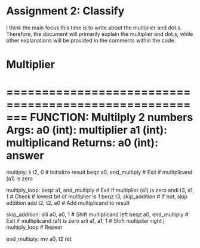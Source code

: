 # Assignment 2: Classify
I think the main focus this time is to write about the multiplier and dot.s.  
Therefore, the document will primarily explain the multiplier and dot.s,
while other explanations will be provided in the comments within the code.

# Multiplier
=======================================================
FUNCTION: Multilply 2 numbers
Args:
   a0 (int): multiplier
   a1 (int): multiplicand
Returns:
  a0 (int):   answer
=======================================================
multiply:
    li t2, 0                  # Initialize result
    beqz a0, end_multiply         # Exit if multiplicand (a1) is zero

multiply_loop:
    beqz a1, end_multiply         # Exit if multiplier (a1) is zero
    andi t3, a1, 1               # Check if lowest bit of multiplier is 1
    beqz t3, skip_addition       # If not, skip addition
    add t2, t2, a0                # Add multiplicand to result

skip_addition:
    slli a0, a0, 1                # Shift multiplicand left
    beqz a0, end_multiply         # Exit if multiplicand (a1) is zero
    srli a1, a1, 1                # Shift multiplier right
    j multiply_loop               # Repeat

end_multiply:
    mv a0, t2
    ret
